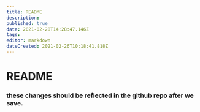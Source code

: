 ```yaml
---
title: README
description: 
published: true
date: 2021-02-28T14:28:47.146Z
tags: 
editor: markdown
dateCreated: 2021-02-26T10:18:41.818Z
---
```


# README

### these changes should be reflected in the github repo after we save.
